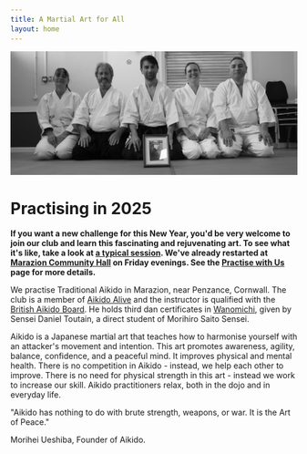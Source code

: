 ```yaml
---
title: A Martial Art for All
layout: home
---
```


![A picture of club members.](./assets/clubmembers.jpg)

# Practising in 2025

**If you want a new challenge for this New Year, you'd be very welcome to join our club and learn this fascinating and rejuvenating art. To see what it's like, take a look at [a typical session](https://player.vimeo.com/video/859473234?h=c67904da52). We've already restarted at <a href="http://maraziontowncouncil.gov.uk/our-community/community-hall/" target="ext">Marazion Community Hall</a> on Friday evenings. See the [Practise with Us](practise.markdown) page for more details.**

We practise Traditional Aikido in Marazion, near Penzance, Cornwall. The club is a member of <a href="http://aikidoalive.co.uk/" target="ext">Aikido Alive</a> and the instructor is qualified with the <a href="https://www.bab.org.uk/cms/" target="ext">British Aikido Board</a>. He holds third dan certificates in <a href="http://www.wanomichi.net/" target="ext">Wanomichi</a>, given by Sensei Daniel Toutain, a direct student of Morihiro Saito Sensei.

Aikido is a Japanese martial art that teaches how to harmonise yourself with an attacker's movement and intention. This art promotes awareness, agility, balance, confidence, and a peaceful mind. It improves physical and mental health. There is no competition in Aikido - instead, we help each other to improve. There is no need for physical strength in this art - instead we work to increase our skill. Aikido practitioners relax, both in the dojo and in everyday life.

"Aikido has nothing to do with brute strength, weapons, or war.
It is the Art of Peace."

Morihei Ueshiba,
Founder of Aikido.
